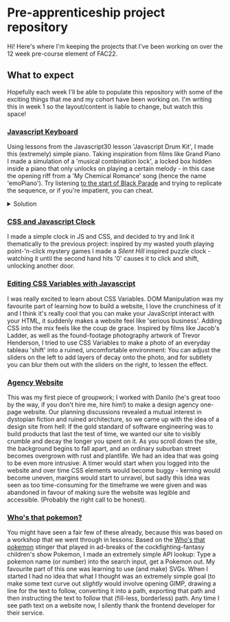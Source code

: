 # Pre-apprenticeship project repository

Hi! Here's where I'm keeping the projects that I've been working on over the 12 week pre-course element of FAC22. 

## What to expect

Hopefully each week I'll be able to populate this repository with some of the exciting things that me and my cohort have been working on. I'm writing this in week 1 so the layout/content is liable to change, but watch this space!

### [Javascript Keyboard](https://cerealenjoyer.github.io/precourse-projects/week-1/emoPiano/index.html)

Using lessons from the Javascript30 lesson 'Javascript Drum Kit', I made this (extremely) simple piano. Taking inspiration from films like Grand Piano I made a simulation of a 'musical combination lock', a locked box hidden inside a piano that only unlocks on playing a certain melody - in this case the opening riff from a 'My Chemical Romance' song (hence the name 'emoPiano').
Try listening [to the start of Black Parade](https://www.youtube.com/watch?v=v_uncMEJkBc) and trying to replicate the sequence, or if you're impatient, you can cheat.
<details>
  <summary>Solution</summary>
  
l k ; j f l d s j a f
  
</details>

### [CSS and Javascript Clock](https://cerealenjoyer.github.io/precourse-projects/week-1/horrorClock/index.html)

I made a simple clock in JS and CSS, and decided to try and link it thematically to the previous project: inspired by my wasted youth playing point-'n-click mystery games I made a *Silent Hill* inspired puzzle clock - watching it until the second hand hits '0' causes it to click and shift, unlocking another door.

### [Editing CSS Variables with Javascript](https://cerealenjoyer.github.io/precourse-projects/week-3/css-variables/index.html)

I was really excited to learn about CSS Variables. DOM Manipulation was my favourite part of learning how to build a website, I love the crunchiness of it and I think it's really cool that you can make your JavaScript interact with your HTML, it suddenly makes a website feel like 'serious business'. Adding CSS into the mix feels like the coup de grace.
Inspired by films like Jacob's Ladder, as well as the found-footage photography artwork of Trevor Henderson, I tried to use CSS Variables to make a photo of an everyday tableau 'shift' into a ruined, uncomfortable environment: You can adjust the sliders on the left to add layers of decay onto the photo, and for subtlety you can blur them out with the sliders on the right, to lessen the effect.

### [Agency Website](https://fac22.github.io/DaSha-Agency/)

This was my first piece of groupwork; I worked with Danilo (he's great tooo by the way, if you don't hire me, hire him!) to make a design agency one-page website. Our planning discussions revealed a mutual interest in dystopian fiction and ruined architecture, so we came up with the idea of a design site from hell: If the gold standard of software engineering was to build products that last the test of time, we wanted our site to visibly crumble and decay the longer you spent on it. As you scroll down the site, the background begins to fall apart, and an ordinary suburban street becomes overgrown with rust and plantlife.
We had an idea that was going to be even more intrusive: A timer would start when you logged into the website and over time CSS elements would become buggy - kerning would become uneven, margins would start to unravel, but sadly this idea was seen as too time-consuming for the timeframe we were given and was abandoned in favour of making sure the website was legible and accessible. (Probably the right call to be honest).

### [Who's that pokemon?](https://cerealenjoyer.github.io/precourse-projects/week-8/real-world-fetch/workshop.html)

You might have seen a fair few of these already, because this was based on a workshop that we went through in lessons: Based on the [Who's that pokemon](https://i.imgur.com/av0BXKO.png) stinger that played in ad-breaks of the cockfighting-fantasy children's show Pokemon, I made an extremely simple API lookup: Type a pokemon name (or number) into the search input, get a Pokemon out. 
My favourite part of this one was learning to use (and make) SVGs. When I started I had no idea that what I thought was an extremely simple goal (to make some text curve out *slightly* would involve opening GIMP, drawing a line for the text to follow, converting it into a path, exporting that path and then instructing the text to follow that (fill-less, borderless) path. Any time I see path text on a website now, I silently thank the frontend developer for their service.
